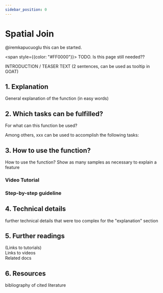 ```yaml
---
sidebar_position: 0
---
```


# Spatial Join

@iremkapucuoglu this can be started.

<span style={{color: "#FF0000"}}> TODO. Is this page still needed??</span> 

INTRODUCTION / TEASER TEXT (2 sentences, can be used as tooltip in GOAT)

## 1. Explanation

General explanation of the function (in easy words)

## 2. Which tasks can be fulfilled? 

For what can this function be used? 

Among others, xxx can be used to accomplish the following tasks:

## 3. How to use the function?

How to use the function? 
Show as many samples as necessary to explain a feature

### Video Tutorial

### Step-by-step guideline

## 4. Technical details

further technical details that were too complex for the "explanation" section

## 5. Further readings

(Links to tutorials)  
Links to videos  
Related docs  

## 6. Resources

bibliography of cited literature